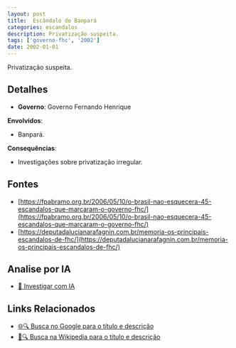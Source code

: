 ```yaml
---
layout: post
title:  Escândalo do Banpará
categories: escandalos
description: Privatização suspeita.
tags: ['governo-fhc', '2002']
date: 2002-01-01
---
```


Privatização suspeita.

## Detalhes
- **Governo**: Governo Fernando Henrique

**Envolvidos**:
- Banpará.


**Consequências**:
- Investigações sobre privatização irregular.


## Fontes
- [https://fpabramo.org.br/2006/05/10/o-brasil-nao-esquecera-45-escandalos-que-marcaram-o-governo-fhc/](https://fpabramo.org.br/2006/05/10/o-brasil-nao-esquecera-45-escandalos-que-marcaram-o-governo-fhc/)
- [https://deputadalucianarafagnin.com.br/memoria-os-principais-escandalos-de-fhc/](https://deputadalucianarafagnin.com.br/memoria-os-principais-escandalos-de-fhc/)


## Analise por IA
- [🤖 Investigar com IA](https://www.perplexity.ai/search?q=Esc%C3%A2ndalo%20do%20Banpar%C3%A1%20Privatiza%C3%A7%C3%A3o%20suspeita.%20Governo%20Fernando%20Henrique)

## Links Relacionados
- [🌐🔍 Busca no Google para o título e descrição](https://www.google.com/search?q=Esc%C3%A2ndalo%20do%20Banpar%C3%A1%20Privatiza%C3%A7%C3%A3o%20suspeita.%20Governo%20Fernando%20Henrique)
- [📖🔍 Busca na Wikipedia para o título e descrição](https://pt.wikipedia.org/w/index.php?search=Esc%C3%A2ndalo%20do%20Banpar%C3%A1%20Privatiza%C3%A7%C3%A3o%20suspeita.%20Governo%20Fernando%20Henrique)

